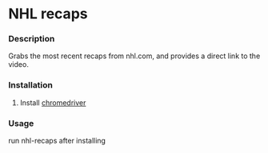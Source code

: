 # NHL recaps

### Description
Grabs the most recent recaps from nhl.com, and provides a direct link to the video.

### Installation
1. Install [chromedriver](http://chromedriver.chromium.org/)

### Usage
run nhl-recaps after installing

